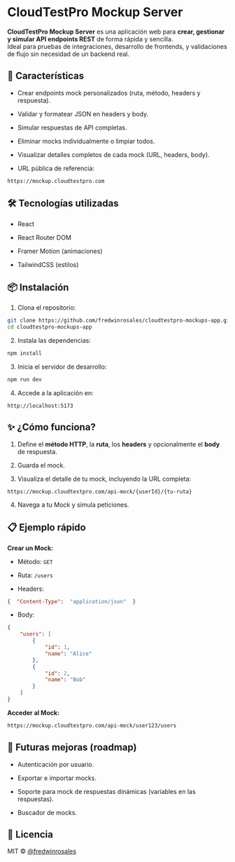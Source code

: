 # CloudTestPro Mockup Server

**CloudTestPro Mockup Server** es una aplicación web para **crear, gestionar y simular API endpoints REST** de forma rápida y sencilla.  
Ideal para pruebas de integraciones, desarrollo de frontends, y validaciones de flujo sin necesidad de un backend real.

## 🚀 Características

-   Crear endpoints mock personalizados (ruta, método, headers y respuesta).
    
-   Validar y formatear JSON en headers y body.
    
-   Simular respuestas de API completas.
    
-   Eliminar mocks individualmente o limpiar todos.
    
-   Visualizar detalles completos de cada mock (URL, headers, body).
    
-   URL pública de referencia:
    
```arduino
https://mockup.cloudtestpro.com
```


## 🛠️ Tecnologías utilizadas

-   React
    
-   React Router DOM
    
-   Framer Motion (animaciones)
    
-   TailwindCSS (estilos)


## 📦 Instalación

1.  Clona el repositorio:

```bash
git clone https://github.com/fredwinrosales/cloudtestpro-mockups-app.git
cd cloudtestpro-mockups-app
``` 
    
2.  Instala las dependencias:
```bash
npm install
``` 
    
3.  Inicia el servidor de desarrollo:
```bash
npm run dev
```
    
4.  Accede a la aplicación en:

```arduino
http://localhost:5173
``` 

## ✨ ¿Cómo funciona?

1.  Define el **método HTTP**, la **ruta**, los **headers** y opcionalmente el **body** de respuesta.
    
2.  Guarda el mock.
    
3.  Visualiza el detalle de tu mock, incluyendo la URL completa:
    
```arduino
https://mockup.cloudtestpro.com/api-mock/{userId}/{tu-ruta}
``` 
    
4.  Navega a tu Mock y simula peticiones.


## 📋 Ejemplo rápido

**Crear un Mock:**

-   Método: `GET`
    
-   Ruta: `/users`
    
-   Headers:
```json
{  "Content-Type":  "application/json"  }
``` 
    
-   Body:
```json
{
    "users": [
        {
            "id": 1,
            "name": "Alice"
        },
        {
            "id": 2,
            "name": "Bob"
        }
    ]
}
```
    

**Acceder al Mock:**
```bash
https://mockup.cloudtestpro.com/api-mock/user123/users
``` 

## 🧹 Futuras mejoras (roadmap)

-   Autenticación por usuario.
    
-   Exportar e importar mocks.
    
-   Soporte para mock de respuestas dinámicas (variables en las respuestas).
    
-   Buscador de mocks.

## 📄 Licencia

MIT © [@fredwinrosales](https://www.linkedin.com/in/fredwin-rosales-22a85711/)